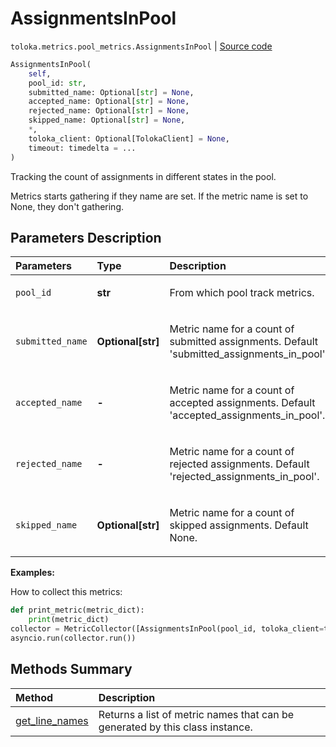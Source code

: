 # AssignmentsInPool
`toloka.metrics.pool_metrics.AssignmentsInPool` | [Source code](https://github.com/Toloka/toloka-kit/blob/v0.1.24/src/metrics/pool_metrics.py#L199)

```python
AssignmentsInPool(
    self,
    pool_id: str,
    submitted_name: Optional[str] = None,
    accepted_name: Optional[str] = None,
    rejected_name: Optional[str] = None,
    skipped_name: Optional[str] = None,
    *,
    toloka_client: Optional[TolokaClient] = None,
    timeout: timedelta = ...
)
```

Tracking the count of assignments in different states in the pool.


Metrics starts gathering if they name are set. If the metric name is set to None, they don't gathering.

## Parameters Description

| Parameters | Type | Description |
| :----------| :----| :-----------|
`pool_id`|**str**|<p>From which pool track metrics.</p>
`submitted_name`|**Optional\[str\]**|<p>Metric name for a count of submitted assignments. Default &#x27;submitted_assignments_in_pool&#x27;.</p>
`accepted_name `|**-**|<p>Metric name for a count of accepted assignments. Default &#x27;accepted_assignments_in_pool&#x27;.</p>
`rejected_name `|**-**|<p>Metric name for a count of rejected assignments. Default &#x27;rejected_assignments_in_pool&#x27;.</p>
`skipped_name`|**Optional\[str\]**|<p>Metric name for a count of skipped assignments. Default None.</p>

**Examples:**

How to collect this metrics:
```python
def print_metric(metric_dict):
    print(metric_dict)
collector = MetricCollector([AssignmentsInPool(pool_id, toloka_client=toloka_client)], print_metric)
asyncio.run(collector.run())
```
## Methods Summary

| Method | Description |
| :------| :-----------|
[get_line_names](toloka.metrics.pool_metrics.AssignmentsInPool.get_line_names.md)| Returns a list of metric names that can be generated by this class instance.
